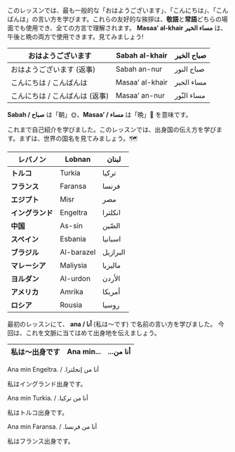 このレッスンでは、最も一般的な「おはようございます」、「こんにちは」、「こんばんは」の言い方を学びます。これらの友好的な挨拶は、**敬語**と**常語**どちらの場面でも使用でき、全ての方言で理解されます。
**Masaa’ al-khair** **مساء الخير** は、午後と晩の両方で使用できます。見てみましょう!

| おはようございます             | Sabah al-khair  | صباح الخير |
| ------------------------------ | --------------- | ---------- |
| おはようございます (返事)      | Sabah an-nur    | صباح النور |
| こんにちは / こんばんは        | Masaa’ al-khair | مساء الخير |
| こんにちは / こんばんは (返事) | Masaa’ an-nur   | مساء النّور |

**Sabah / صباح** は「朝」🌞、**Masaa’ / مساء** は「晩」🌙 を意味です。



これまで自己紹介を学びました。このレッスンでは、出身国の伝え方を学びます。まずは、世界の国名を見てみましょう。🗺

| **レバノン**     | Lobnan     | لبنان    |
| ---------------- | ---------- | -------- |
| **トルコ**       | Turkia     | تركيا    |
| **フランス**     | Faransa    | فرنسا    |
| **エジプト**     | Misr       | مصر      |
| **イングランド** | Engeltra   | انكلترا  |
| **中国**         | As-sin     | الصّين    |
| **スペイン**     | Esbania    | اسبانيا  |
| **ブラジル**     | Al-barazel | البرازيل |
| **マレーシア**   | Maliysia   | ماليزيا  |
| **ヨルダン**     | Al-urdon   | الأردن   |
| **アメリカ**     | Amrika     | أمريكا   |
| **ロシア**       | Rousia     | روسيا    |

最初のレッスンにて、
**ana / أنا** (私は～です) で名前の言い方を学びました。
今回は、これを文脈に当てはめて出身地を伝えましょう。

| **私は～出身です** | Ana min... | ...أنا من |
| ------------------ | ---------- | --------- |

Ana min Engeltra. / .أنا من إنجلترا

私はイングランド出身です。

Ana min Turkia. / .أنا من تركيا

私はトルコ出身です。

Ana min Faransa. / .أنا من فرنسا

私はフランス出身です。